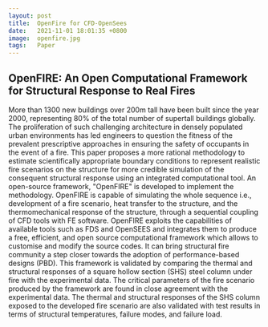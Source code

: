 ```yaml
---
layout: post
title:  OpenFire for CFD-OpenSees
date:   2021-11-01 18:01:35 +0800
image:  openfire.jpg
tags:   Paper
---
```

## OpenFIRE: An Open Computational Framework for Structural Response to Real Fires

More than 1300 new buildings over 200m tall have been built since the year 2000, representing 80% of the total number of supertall buildings globally. The proliferation of such challenging architecture in densely populated urban environments has led engineers to question the fitness of the prevalent prescriptive approaches in ensuring the safety of occupants in the event of a fire. This paper proposes a more rational methodology to estimate scientifically appropriate boundary conditions to represent realistic fire scenarios on the structure for more credible simulation of the consequent structural response using an integrated computational tool. An open-source framework, "OpenFIRE" is developed to implement the methodology. OpenFIRE is capable of simulating the whole sequence i.e., development of a fire scenario, heat transfer to the structure, and the thermomechanical response of the structure, through a sequential coupling of CFD tools with FE software. OpenFIRE exploits the capabilities of available tools such as FDS and OpenSEES and integrates them to produce a free, efficient, and open source computational framework which allows to customise and modify the source codes. It can bring structural fire community a step closer towards the adoption of performance-based designs (PBD). This framework is validated by comparing the thermal and structural responses of a square hollow section (SHS) steel column under fire with the experimental data. The critical parameters of the fire scenario produced by the framework are found in close agreement with the experimental data. The thermal and structural responses of the SHS column exposed to the developed fire scenario are also validated with test results in terms of structural temperatures, failure modes, and failure load.
